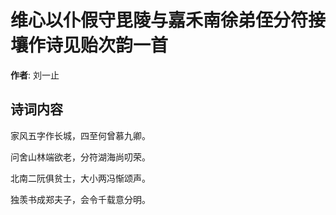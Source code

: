 # 维心以仆假守毘陵与嘉禾南徐弟侄分符接壤作诗见贻次韵一首

**作者**: 刘一止

## 诗词内容

家风五字作长城，四至何曾慕九卿。

问舍山林端欲老，分符湖海尚叨荣。

北南二阮俱贫士，大小两冯惭颂声。

独羡书成郑夫子，会令千载意分明。

